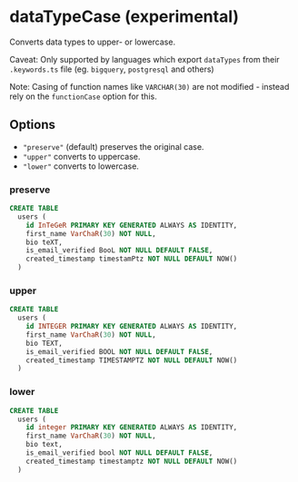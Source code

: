 # dataTypeCase (experimental)

Converts data types to upper- or lowercase.

Caveat: Only supported by languages which export `dataTypes` from their `.keywords.ts` file (eg. `bigquery`, `postgresql` and others)

Note: Casing of function names like `VARCHAR(30)` are not modified - instead rely on the `functionCase` option for this.

## Options

- `"preserve"` (default) preserves the original case.
- `"upper"` converts to uppercase.
- `"lower"` converts to lowercase.

### preserve

```sql
CREATE TABLE
  users (
    id InTeGeR PRIMARY KEY GENERATED ALWAYS AS IDENTITY,
    first_name VarChaR(30) NOT NULL,
    bio teXT,
    is_email_verified BooL NOT NULL DEFAULT FALSE,
    created_timestamp timestamPtz NOT NULL DEFAULT NOW()
  )
```

### upper

```sql
CREATE TABLE
  users (
    id INTEGER PRIMARY KEY GENERATED ALWAYS AS IDENTITY,
    first_name VarChaR(30) NOT NULL,
    bio TEXT,
    is_email_verified BOOL NOT NULL DEFAULT FALSE,
    created_timestamp TIMESTAMPTZ NOT NULL DEFAULT NOW()
  )
```

### lower

```sql
CREATE TABLE
  users (
    id integer PRIMARY KEY GENERATED ALWAYS AS IDENTITY,
    first_name VarChaR(30) NOT NULL,
    bio text,
    is_email_verified bool NOT NULL DEFAULT FALSE,
    created_timestamp timestamptz NOT NULL DEFAULT NOW()
  )
```
